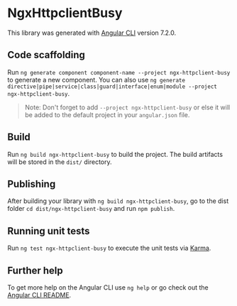 # NgxHttpclientBusy

This library was generated with [Angular CLI](https://github.com/angular/angular-cli) version 7.2.0.

## Code scaffolding

Run `ng generate component component-name --project ngx-httpclient-busy` to generate a new component. You can also use `ng generate directive|pipe|service|class|guard|interface|enum|module --project ngx-httpclient-busy`.
> Note: Don't forget to add `--project ngx-httpclient-busy` or else it will be added to the default project in your `angular.json` file. 

## Build

Run `ng build ngx-httpclient-busy` to build the project. The build artifacts will be stored in the `dist/` directory.

## Publishing

After building your library with `ng build ngx-httpclient-busy`, go to the dist folder `cd dist/ngx-httpclient-busy` and run `npm publish`.

## Running unit tests

Run `ng test ngx-httpclient-busy` to execute the unit tests via [Karma](https://karma-runner.github.io).

## Further help

To get more help on the Angular CLI use `ng help` or go check out the [Angular CLI README](https://github.com/angular/angular-cli/blob/master/README.md).
